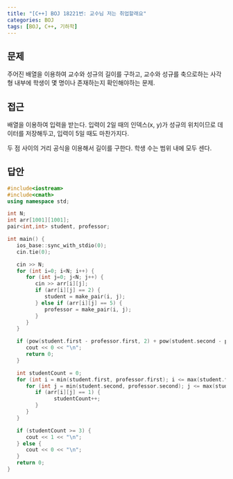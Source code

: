 ```yaml
---
title: "[C++] BOJ 18221번: 교수님 저는 취업할래요"
categories: BOJ
tags: [BOJ, C++, 기하학]
---
```


## 문제

주어진 배열을 이용하여 교수와 성규의 길이를 구하고, 교수와 성규를 축으로하는 사각형 내부에 학생이 몇 명이나 존재하는지 확인해야하는 문제.

## 접근

배열을 이용하여 입력을 받는다. 입력이 2일 때의 인덱스(x, y)가 성규의 위치이므로 데이터를 저장해두고, 입력이 5일 때도 마찬가지다.

두 점 사이의 거리 공식을 이용해서 길이를 구한다. 학생 수는 범위 내에 모두 센다.

## 답안

```cpp
#include<iostream>
#include<cmath>
using namespace std;

int N;
int arr[1001][1001];
pair<int,int> student, professor;

int main() {
   ios_base::sync_with_stdio(0);
   cin.tie(0);

   cin >> N;
   for (int i=0; i<N; i++) {
      for (int j=0; j<N; j++) {
         cin >> arr[i][j];
         if (arr[i][j] == 2) {
            student = make_pair(i, j);
         } else if (arr[i][j] == 5) {
            professor = make_pair(i, j);
         }
      }
   }

   if (pow(student.first - professor.first, 2) + pow(student.second - professor.second, 2) < 25) {
      cout << 0 << "\n";
      return 0;
   }

   int studentCount = 0;
   for (int i = min(student.first, professor.first); i <= max(student.first, professor.first); i++) {
      for (int j = min(student.second, professor.second); j <= max(student.second, professor.second); j++) {
         if (arr[i][j] == 1) {
               studentCount++;
         }
      }
   }

   if (studentCount >= 3) {
      cout << 1 << "\n";
   } else {
      cout << 0 << "\n";
   }
   return 0;
}
```